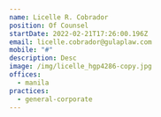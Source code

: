 ```yaml
---
name: Licelle R. Cobrador
position: Of Counsel
startDate: 2022-02-21T17:26:00.196Z
email: licelle.cobrador@gulaplaw.com
mobile: "#"
description: Desc
image: /img/licelle_hgp4286-copy.jpg
offices:
  - manila
practices:
  - general-corporate
---
```

